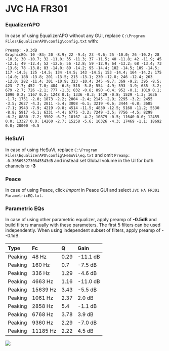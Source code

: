 # JVC HA FR301

### EqualizerAPO
In case of using EqualizerAPO without any GUI, replace `C:\Program Files\EqualizerAPO\config\config.txt`
with:
```
Preamp: -0.3dB
GraphicEQ: 10 -84; 20 -8.9; 22 -9.4; 23 -9.6; 25 -10.0; 26 -10.2; 28 -10.5; 30 -10.7; 32 -11.0; 35 -11.3; 37 -11.5; 40 -11.8; 42 -11.9; 45 -12.1; 49 -12.4; 52 -12.6; 56 -12.8; 59 -12.9; 64 -13.2; 68 -13.4; 73 -13.6; 78 -13.8; 83 -14.0; 89 -14.2; 95 -14.4; 102 -14.5; 109 -14.5; 117 -14.5; 125 -14.5; 134 -14.5; 143 -14.5; 153 -14.4; 164 -14.2; 175 -14.0; 188 -13.8; 201 -13.5; 215 -13.1; 230 -12.8; 246 -12.4; 263 -12.0; 282 -11.4; 301 -10.9; 323 -10.4; 345 -9.7; 369 -9.2; 395 -8.5; 423 -7.7; 452 -7.0; 484 -6.5; 518 -5.8; 554 -4.9; 593 -3.9; 635 -3.2; 679 -2.7; 726 -2.1; 777 -1.3; 832 -0.8; 890 -0.4; 952 -0.1; 1019 0.1; 1090 0.2; 1167 0.2; 1248 0.1; 1336 -0.3; 1429 -0.8; 1529 -1.3; 1636 -1.7; 1751 -2.0; 1873 -2.2; 2004 -2.4; 2145 -2.9; 2295 -3.2; 2455 -3.5; 2627 -4.3; 2811 -5.4; 3008 -6.1; 3219 -6.6; 3444 -6.8; 3685 -7.1; 3943 -7.9; 4219 -9.8; 4514 -11.5; 4830 -12.5; 5168 -11.2; 5530 -8.8; 5917 -6.1; 6331 -4.4; 6775 -3.2; 7249 -3.5; 7756 -4.5; 8299 -6.2; 8880 -7.2; 9502 -6.7; 10167 -4.2; 10879 -0.5; 11640 0.0; 12455 0.0; 13327 0.0; 14260 -2.7; 15258 -5.6; 16326 -4.3; 17469 -1.1; 18692 0.0; 20000 -0.5
```

### HeSuVi
In case of using HeSuVi, replace `C:\Program Files\EqualizerAPO\config\HeSuVi\eq.txt` and omit `Preamp:
-0.3056932730845543dB` and instead set Global volume in the UI for both channels to **-3**

### Peace
In case of using Peace, click *Import* in Peace GUI and select `JVC HA FR301 ParametricEQ.txt`.

### Parametric EQs
In case of using other parametric equalizer, apply preamp of **-0.5dB** and build filters manually
with these parameters. The first 5 filters can be used independently.
When using independent subset of filters, apply preamp of --0.1dB.

| Type    | Fc       |    Q | Gain     |
|:--------|:---------|:-----|:---------|
| Peaking | 48 Hz    | 0.29 | -11.1 dB |
| Peaking | 160 Hz   | 0.7  | -7.5 dB  |
| Peaking | 336 Hz   | 1.29 | -4.6 dB  |
| Peaking | 4663 Hz  | 1.16 | -11.0 dB |
| Peaking | 15639 Hz | 3.43 | -5.5 dB  |
| Peaking | 1061 Hz  | 2.37 | 2.0 dB   |
| Peaking | 2858 Hz  | 5.4  | -1.1 dB  |
| Peaking | 6768 Hz  | 3.78 | 3.9 dB   |
| Peaking | 9360 Hz  | 2.29 | -7.0 dB  |
| Peaking | 11185 Hz | 2.22 | 4.5 dB   |

![](https://raw.githubusercontent.com/jaakkopasanen/AutoEq/master/results/innerfidelity/sbaf-serious/JVC%20HA%20FR301/JVC%20HA%20FR301.png)